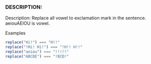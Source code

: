 ### DESCRIPTION:
Description:
Replace all vowel to exclamation mark in the sentence. aeiouAEIOU is vowel.

Examples
```js
replace("Hi!") === "H!!"
replace("!Hi! Hi!") === "!H!! H!!"
replace("aeiou") === "!!!!!"
replace("ABCDE") === "!BCD!"
```